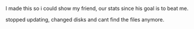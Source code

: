 I made this so i could show my friend, our stats since his goal is to beat me.

stopped updating, changed disks and cant find the files anymore.
